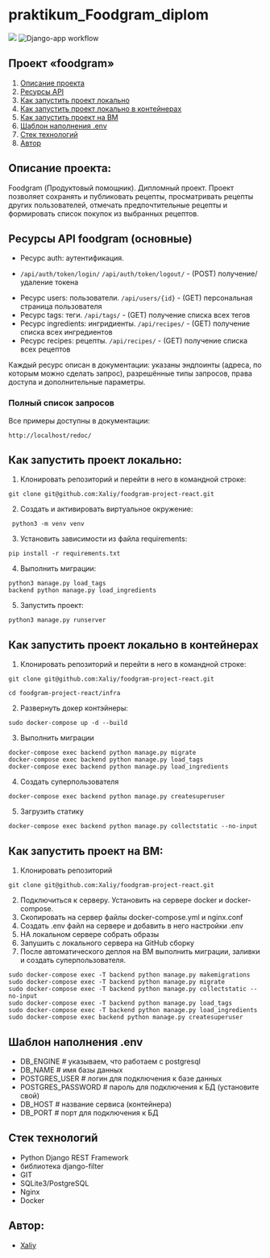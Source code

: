 # praktikum_Foodgram_diplom
![](./foodgram-project-react/static/logo.png)
![Django-app workflow](https://github.com/Xaliy/foodgram-project-react/actions/workflows/main.yml/badge.svg)

## Проект «foodgram»
1. [Описание проекта](#описание-проекта)
2. [Ресурсы API](#Ресурсы-API-foodgram)
3. [Как запустить проект локально](#как-запустить-проект-локально)
4. [Как запустить проект локально в контейнерах](#Как-запустить-проект-локально-в-контейнерах)
5. [Как запустить проект на ВМ](#Как-запустить-проект-на-ВМ)
6. [Шаблон наполнения .env](#шаблон-наполнения-env)
7. [Стек технологий](#стек-технологий)
8. [Автор](#автор)

## Описание проекта:
Foodgram (Продуктовый помощник). Дипломный проект.
Проект позволяет сохранять и публиковать рецепты, просматривать рецепты других пользователей,
отмечать предпочтительные рецепты и формировать список покупок из выбранных рецептов.

## Ресурсы API foodgram (основные)
- Ресурс auth: аутентификация.
* ```/api/auth/token/login/``` ```/api/auth/token/logout/``` - (POST) получение/удаление токена
- Ресурс users: пользователи.
```/api/users/{id}``` - (GET) персональная страница пользователя
- Ресурс tags: теги.
```/api/tags/``` - (GET) получение списка всех тегов
- Ресурс ingredients: ингридиенты.
```/api/recipes/``` - (GET) получение списка всех ингредиентов
- Ресурс recipes: рецепты.
```/api/recipes/``` - (GET) получение списка всех рецептов


Каждый ресурс описан в документации: указаны эндпоинты
(адреса, по которым можно сделать запрос),
разрешённые типы запросов,
права доступа и дополнительные параметры.
### Полный список запросов
Все примеры доступны в документации:
```
http://localhost/redoc/
```

## Как запустить проект локально:
1. Клонировать репозиторий и перейти в него в командной строке:
```
git clone git@github.com:Xaliy/foodgram-project-react.git
```
2. Создать и активировать виртуальное окружение:
```
 python3 -m venv venv
```
3. Установить зависимости из файла requirements:
```
pip install -r requirements.txt
``` 
4. Выполнить миграции:
```
python3 manage.py load_tags
backend python manage.py load_ingredients
``` 
5. Запустить проект:
```
python3 manage.py runserver
``` 

## Как запустить проект локально в контейнерах
1. Клонировать репозиторий и перейти в него в командной строке:
```
git clone git@github.com:Xaliy/foodgram-project-react.git
```
```
cd foodgram-project-react/infra
```
2. Развернуть докер контэйнеры:
```
sudo docker-compose up -d --build
```
3. Выполнить миграции
```
docker-compose exec backend python manage.py migrate
docker-compose exec backend python manage.py load_tags
docker-compose exec backend python manage.py load_ingredients
```
4. Создать суперпользователя
```
docker-compose exec backend python manage.py createsuperuser
```
5. Загрузить статику
```
docker-compose exec backend python manage.py collectstatic --no-input
```

## Как запустить проект на ВМ:
1. Клонировать репозиторий
```
git clone git@github.com:Xaliy/foodgram-project-react.git
```
2. Подключиться к серверу. Установить на сервере docker и docker-compose.
3. Скопировать на сервер файлы docker-compose.yml и nginx.conf
4. Создать .env файл на сервере и добавить в него настройки .env
5. НА локальном сервере собрать образы
6. Запушить с локального сервера на GitHub сборку
7. После автоматического деплоя на ВМ выполнить миграции, заливки и создать суперпользователя.
```
sudo docker-compose exec -T backend python manage.py makemigrations
sudo docker-compose exec -T backend python manage.py migrate
sudo docker-compose exec -T backend python manage.py collectstatic --no-input
sudo docker-compose exec -T backend python manage.py load_tags
sudo docker-compose exec -T backend python manage.py load_ingredients
sudo docker-compose exec backend python manage.py createsuperuser
```
## Шаблон наполнения .env
- DB_ENGINE # указываем, что работаем с postgresql
- DB_NAME # имя базы данных
- POSTGRES_USER # логин для подключения к базе данных
- POSTGRES_PASSWORD # пароль для подключения к БД (установите свой)
- DB_HOST  # название сервиса (контейнера)
- DB_PORT # порт для подключения к БД

## Стек технологий
- Python Django REST Framework
- библиотека django-filter
- GIT
- SQLite3/PostgreSQL
- Nginx
- Docker

## Автор:
- [Xaliy](https://github.com/Xaliy)
